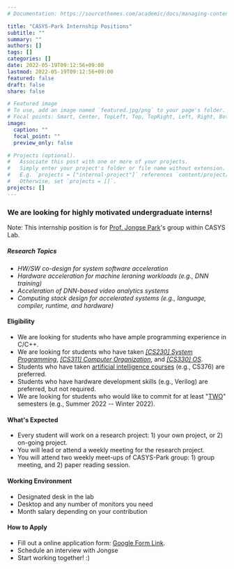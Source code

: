 ```yaml
---
# Documentation: https://sourcethemes.com/academic/docs/managing-content/

title: "CASYS-Park Internship Positions"
subtitle: ""
summary: ""
authors: []
tags: []
categories: []
date: 2022-05-19T09:12:56+09:00
lastmod: 2022-05-19T09:12:56+09:00
featured: false
draft: false
share: false

# Featured image
# To use, add an image named `featured.jpg/png` to your page's folder.
# Focal points: Smart, Center, TopLeft, Top, TopRight, Left, Right, BottomLeft, Bottom, BottomRight.
image:
  caption: ""
  focal_point: ""
  preview_only: false

# Projects (optional).
#   Associate this post with one or more of your projects.
#   Simply enter your project's folder or file name without extension.
#   E.g. `projects = ["internal-project"]` references `content/project/deep-learning/index.md`.
#   Otherwise, set `projects = []`.
projects: []
---
```


### We are looking for highly motivated undergraduate interns!  
Note: This internship position is for <a href="https://jongse-park.github.io/">Prof. Jongse Park</a>'s group within CASYS Lab. 

##### Research Topics
- <i>HW/SW co-design for system software acceleration</i>
- <i>Hardware acceleration for machine leraning workloads (e.g., DNN training)</i>
- <i>Acceleration of DNN-based video analytics systems</i>
- <i>Computing stack design for accelerated systems (e.g., language, compiler, runtime, and hardware)</i>

#### Eligibility
- We are looking for students who have ample programming experience in C/C++. 
- We are looking for students who have taken <i><u>[CS230] System Programming</u></i>, <i><u>[CS311] Computer Organization</u></i>, and <i><u>[CS330] OS</u></i>.  
- Students who have taken <a href="https://cs.kaist.ac.kr/content?menu=236">artificial intelligence courses</a> (e.g., CS376) are preferred.
- Students who have hardware development skills (e.g., Verilog) are preferred, but not required. 
- We are looking for students who would like to commit for at least "<u>TWO</u>" semesters (e.g., Summer 2022 -- Winter 2022).    

#### What's Expected
- Every student will work on a research project: 1) your own project, or 2) on-going project.
- You will lead or attend a weekly meeting for the research project.
- You will attend two weekly meet-ups of CASYS-Park group: 1) group meeting, and 2) paper reading session.

#### Working Environment
- Designated desk in the lab 
- Desktop and any number of monitors you need
- Month salary depending on your contribution

#### How to Apply
- Fill out a online application form: <a href="https://forms.gle/qehhuVyFrdQeDbih8">Google Form Link</a>. 
- Schedule an interview with Jongse
- Start working together! :)
